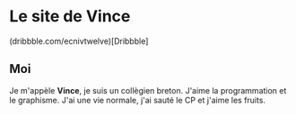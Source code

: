 # Le site de Vince
(dribbble.com/ecnivtwelve)[Dribbble]

## Moi
Je m'appèle **Vince**, je suis un collègien breton.
J'aime la programmation et le graphisme.
J'ai une vie normale, j'ai sauté le CP et j'aime les fruits.
